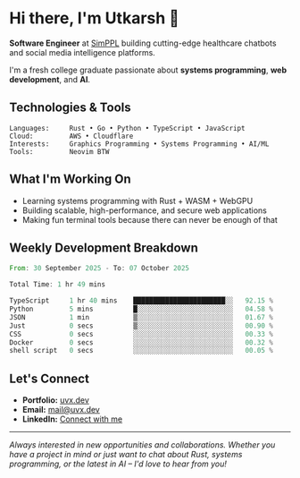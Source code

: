 # Hi there, I'm Utkarsh 👋

**Software Engineer** at [SimPPL](https://simppl.org) building cutting-edge healthcare chatbots and social media intelligence platforms.

I'm a fresh college graduate passionate about **systems programming**, **web development**, and **AI**.

## Technologies & Tools

```
Languages:     Rust • Go • Python • TypeScript • JavaScript
Cloud:         AWS • Cloudflare
Interests:     Graphics Programming • Systems Programming • AI/ML
Tools:         Neovim BTW
```

## What I'm Working On

- Learning systems programming with Rust + WASM + WebGPU
- Building scalable, high-performance, and secure web applications
- Making fun terminal tools because there can never be enough of that

## Weekly Development Breakdown

<!--START_SECTION:waka-->

```rust
From: 30 September 2025 - To: 07 October 2025

Total Time: 1 hr 49 mins

TypeScript     1 hr 40 mins    ███████████████████████░░   92.15 %
Python         5 mins          █░░░░░░░░░░░░░░░░░░░░░░░░   04.58 %
JSON           1 min           ▒░░░░░░░░░░░░░░░░░░░░░░░░   01.67 %
Just           0 secs          ▒░░░░░░░░░░░░░░░░░░░░░░░░   00.90 %
CSS            0 secs          ░░░░░░░░░░░░░░░░░░░░░░░░░   00.33 %
Docker         0 secs          ░░░░░░░░░░░░░░░░░░░░░░░░░   00.32 %
shell script   0 secs          ░░░░░░░░░░░░░░░░░░░░░░░░░   00.05 %
```

<!--END_SECTION:waka-->

## Let's Connect

- **Portfolio:** [uvx.dev](https://uvx.dev)
- **Email:** mail@uvx.dev
- **LinkedIn:** [Connect with me](https://linkedin.com/in/utkarsh-verm4)

---

*Always interested in new opportunities and collaborations. Whether you have a project in mind or just want to chat about Rust, systems programming, or the latest in AI – I'd love to hear from you!*

